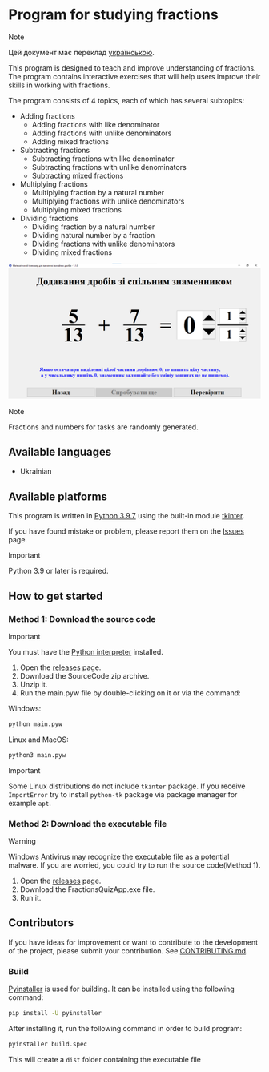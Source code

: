 # Program for studying fractions

> [!NOTE]
> Цей документ має переклад [українською](README.md).


This program is designed to teach and improve understanding of fractions. The program contains interactive exercises that will help users improve their skills in working with fractions.

The program consists of 4 topics, each of which has several subtopics:
* Adding fractions
     * Adding fractions with like denominator
     * Adding fractions with unlike denominators
     * Adding mixed fractions
* Subtracting fractions
     * Subtracting fractions with like denominator
     * Subtracting fractions with unlike denominators
     * Subtracting mixed fractions
* Multiplying fractions
     * Multiplying fraction by a natural number
     * Multiplying fractions with unlike denominators
     * Multiplying mixed fractions
* Dividing fractions
     * Dividing fraction by a natural number
     * Dividing natural number by a fraction
     * Dividing fractions with unlike denominators
     * Dividing mixed fractions

![Exercise Window](assets/exercise_window_ua.png)

> [!NOTE]
> Fractions and numbers for tasks are randomly generated.

## Available languages
* Ukrainian

## Available platforms
This program is written in [Python 3.9.7](https://www.python.org/downloads/release/python-397/) using the built-in module [tkinter](https://docs.python.org/3/library/tkinter.html).

If you have found mistake or problem, please report them on the [Issues](https://github.com/AntynK/FractionsQuizApp/issues) page.

> [!IMPORTANT]
> Python 3.9 or later is required.


## How to get started

### Method 1: Download the source code
> [!IMPORTANT]
> You must have the [Python interpreter](https://www.python.org/downloads/release/python-397/) installed.
    
1. Open the [releases](https://github.com/AntynK/FractionsQuizApp/releases/latest) page.
2. Download the SourceCode.zip archive.
3. Unzip it.
4. Run the main.pyw file by double-clicking on it or via the command:

Windows:
```bash
python main.pyw
```
Linux and MacOS:
```bash
python3 main.pyw
```

> [!IMPORTANT]
> Some Linux distributions do not include `tkinter` package. If you receive `ImportError` try to install `python-tk` package via package manager for example `apt`.


### Method 2: Download the executable file
> [!WARNING]
> Windows Antivirus may recognize the executable file as a potential malware. If you are worried, you could try to run the source code(Method 1).

1. Open the [releases](https://github.com/AntynK/FractionsQuizApp/releases/latest) page.
2. Download the FractionsQuizApp.exe file.
3. Run it.

## Contributors
If you have ideas for improvement or want to contribute to the development of the project, please submit your contribution. See [CONTRIBUTING.md](CONTRIBUTING.md).

### Build
[Pyinstaller](https://pyinstaller.org/en/stable/) is used for building. 
It can be installed using the following command:

```bash 
pip install -U pyinstaller
```

After installing it, run the following command in order to build program:
```bash 
pyinstaller build.spec
```

This will create a `dist` folder containing the executable file